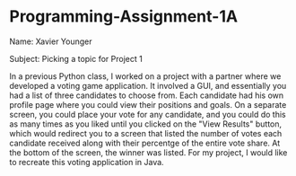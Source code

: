 # Programming-Assignment-1A
Name: Xavier Younger

Subject: Picking a topic for Project 1

In a previous Python class, I worked on a project with a partner where we developed a voting game application. It involved a GUI, and essentially you had a list of three candidates to choose from. Each candidate had his own profile page where you could view their positions and goals. On a separate screen, you could place your vote for any candidate, and you could do this as many times as you liked until you clicked on the "View Results" button, which would redirect you to a screen that listed the number of votes each candidate received along with their percentge of the entire vote share. At the bottom of the screen, the winner was listed. For my project, I would like to recreate this voting application in Java. 
